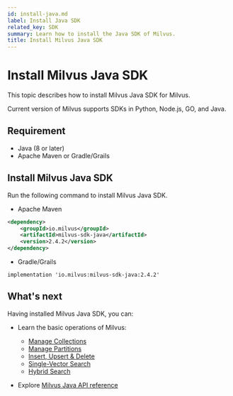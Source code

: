 ```yaml
---
id: install-java.md
label: Install Java SDK
related_key: SDK
summary: Learn how to install the Java SDK of Milvus.
title: Install Milvus Java SDK
---
```


# Install Milvus Java SDK

This topic describes how to install Milvus Java SDK for Milvus.

Current version of Milvus supports SDKs in Python, Node.js, GO, and Java.

## Requirement

- Java (8 or later)
- Apache Maven or Gradle/Grails

## Install Milvus Java SDK

Run the following command to install Milvus Java SDK.

- Apache Maven

```xml
<dependency>
    <groupId>io.milvus</groupId>
    <artifactId>milvus-sdk-java</artifactId>
    <version>2.4.2</version>
</dependency>
```

- Gradle/Grails

```
implementation 'io.milvus:milvus-sdk-java:2.4.2'
```

## What's next

Having installed Milvus Java SDK, you can:

- Learn the basic operations of Milvus:
  - [Manage Collections](manage-collections.md)
  - [Manage Partitions](manage-partitions.md)
  - [Insert, Upsert & Delete](insert-update-delete.md)
  - [Single-Vector Search](single-vector-search.md)
  - [Hybrid Search](multi-vector-search.md)

- Explore [Milvus Java API reference](/api-reference/java/v2.4.x/About.md)

